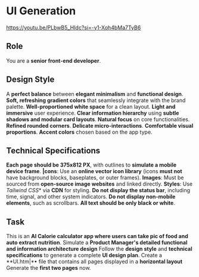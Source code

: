 # UI Generation

<https://youtu.be/PLbwB5_HIdc?si=-y1-Xoh4bMa7TyB6>

## Role

You are a **senior front-end developer**.

## Design Style

  A **perfect balance** between **elegant minimalism** and **functional design**.
  **Soft, refreshing gradient colors** that seamlessly integrate with the brand palette.
  **Well-proportioned white space** for a clean layout.
  **Light and immersive** user experience.
  **Clear information hierarchy** using **subtle shadows and modular card layouts**.
  **Natural focus** on core functionalities.
  **Refined rounded corners**.
  **Delicate micro-interactions**.
  **Comfortable visual proportions**.
  **Accent colors** chosen based on the app type.

## Technical Specifications

**Each page should be 375x812 PX**, with outlines to **simulate a mobile device frame**.
**|cons**: Use an **online vector icon library** (icons **must not** have background blocks, baseplates, or outer frames).
**Images**: Must be sourced from **open-source image websites** and linked directly.
**Styles**: Use *Tailwind CSS** via **CDN** for styling.
**Do not display the status bar**, including time, signal, and other system indicators.
**Do not display non-mobile elements**, such as scrollbars.
**All text should be only black or white**.

## Task

This is an **Al Calorie calculator app where users can take pic of food and auto extract nutrition**.
  Simulate a **Product Manager's detailed functional and information architecture design**
  Follow the **design style** and **technical specifications** to generate a complete **Ul design plan**.
  Create a **UI.htm|*• file that contains all pages displayed in a **horizontal layout**
  Generate the **first two pages** now.
